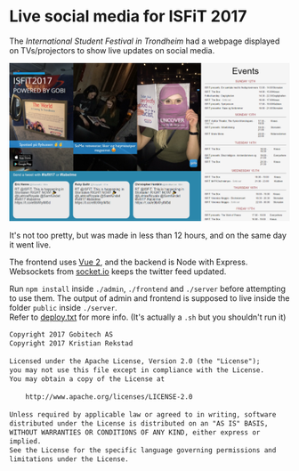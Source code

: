 # Live social media for ISFiT 2017

The *International Student Festival in Trondheim* had a webpage displayed on TVs/projectors to show live updates on social media.

<img src="img/screenshot.png" alt="screenshot of page">

It's not too pretty, but was made in less than 12 hours, and on the same day it went live.

The frontend uses [Vue 2](https://github.com/vuejs/vue), and the backend is Node with Express. Websockets from [socket.io](https://github.com/socketio/socket.io) keeps the twitter feed updated.

Run `npm install` inside `./admin`, `./frontend` and `./server` before attempting to use them. 
The output of admin and frontend is supposed to live inside the folder `public` inside `./server`.  
Refer to [deploy.txt](deploy.txt) for more info. (It's actually a `.sh` but you shouldn't run it)


```
Copyright 2017 Gobitech AS
Copyright 2017 Kristian Rekstad

Licensed under the Apache License, Version 2.0 (the "License");
you may not use this file except in compliance with the License.
You may obtain a copy of the License at

    http://www.apache.org/licenses/LICENSE-2.0

Unless required by applicable law or agreed to in writing, software
distributed under the License is distributed on an "AS IS" BASIS,
WITHOUT WARRANTIES OR CONDITIONS OF ANY KIND, either express or implied.
See the License for the specific language governing permissions and
limitations under the License.
```